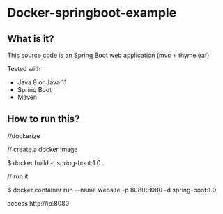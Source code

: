 # Docker-springboot-example

## What is it?
This source code is an Spring Boot web application (mvc + thymeleaf).
 
Tested with
* Java 8 or Java 11
* Spring Boot
* Maven


## How to run this?
//dockerize

// create a docker image

$ docker build -t spring-boot:1.0 .

// run it

$ docker container run --name website -p 8080:8080 -d  spring-boot:1.0

  access http://ip:8080
```
